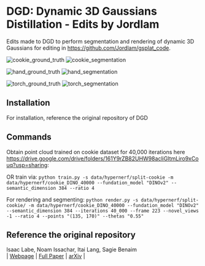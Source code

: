 # DGD: Dynamic 3D Gaussians Distillation - Edits by Jordlam
Edits made to DGD to perform segmentation and rendering of dynamic 3D Gaussians for editing in https://github.com/Jordlam/gsplat_code.

![cookie_ground_truth](./demo/cookie_gt.gif)
![cookie_segmentation](./demo/cookie_seg.gif)

![hand_ground_truth](./demo/hand_gt.gif)
![hand_segmentation](./demo/hand_seg.gif)

![torch_ground_truth](./demo/torch_gt.gif)
![torch_segmentation](./demo/torch_seg.gif)

## Installation
For installation, reference the original repository of DGD

## Commands
Obtain point cloud trained on cookie dataset for 40,000 iterations here https://drive.google.com/drive/folders/161Y9rZB82UHW98acliGItmLiro9xCouq?usp=sharing:

OR train via:
```python train.py -s data/hypernerf/split-cookie -m data/hypernerf/cookie_DINO_40000 --fundation_model "DINOv2" --semantic_dimension 384 --ratio 4```

For rendering and segmenting:
```python render.py -s data/hypernerf/split-cookie/ -m data/hypernerf/cookie_DINO_40000 --fundation_model "DINOv2" --semantic_dimension 384 --iterations 40_000 --frame 223 --novel_views -1 --ratio 4 --points "(135, 170)" --thetas "0.55"```

## Reference the original repository
Isaac Labe, Noam Issachar, Itai Lang, Sagie Benaim<br>
| [Webpage](https://isaaclabe.github.io/DGD-Website/) | [Full Paper](https://arxiv.org/pdf/2405.19321) | [arXiv](https://arxiv.org/abs/2405.19321) |
